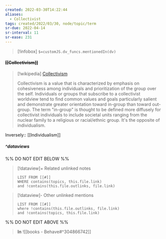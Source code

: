 ```yaml
---
created: 2022-03-30T14:22:44 
aliases:
  - Collectivist
tags: created/2022/03/30, node/topic/term
sr-due: 2022-04-14
sr-interval: 11
sr-ease: 231
---
```

> [!infobox]
`$=customJS.dv_funcs.mentionedIn(dv)`

#### <s class="topic-title">[[Collectivism]]</s>

> [!wikipedia] [Collectivism](https://en.wikipedia.org/wiki/Collectivism)
> 
> Collectivism is a value that is characterized by emphasis on cohesiveness among individuals and prioritization of the group over the self. Individuals or groups that subscribe to a collectivist worldview tend to find common values and goals particularly salient and demonstrate greater orientation toward in-group than toward out-group. The term "in-group" is thought to be defined more diffusely for collectivist individuals to include societal units ranging from the nuclear family to a religious or racial/ethnic group. It's the opposite of individualism.
>

Inversely:: [[Individualism]]

##### ^dataviews

%% DO NOT EDIT BELOW %%
> [!dataview]+ Related unlinked notes
> ```dataview
> LIST FROM [[#]]
> WHERE contains(topics, this.file.link)
> and !contains(this.file.outlinks, file.link)
> ```
 
> [!dataview]- Other unlinked mentions
> ```dataview
> LIST FROM [[#]]
> where !contains(this.file.outlinks, file.link)
> and !contains(topics, this.file.link)
> ```

%% DO NOT EDIT ABOVE %%

> **In** ![[books - Behave#^304866742]]
